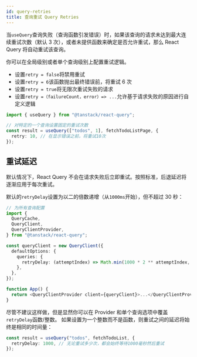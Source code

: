 ```yaml
---
id: query-retries
title: 查询重试 Query Retries
---
```


当`useQuery`查询失败（查询函数引发错误）时，如果该查询的请求未达到最大连续重试次数（默认 3 次），或者未提供函数来确定是否允许重试，那么 React Query 将自动重试该查询。

你可以在全局级别或者单个查询级别上配置重试逻辑。

- 设置`retry = false`将禁用重试
- 设置`retry = 6`该函数抛出最终错误前，将重试 6 次
- 设置`retry = true`将无限次重试失败的请求
- 设置`retry =（failureCount，error）=> ...`允许基于请求失败的原因进行自定义逻辑

```ts
import { useQuery } from "@tanstack/react-query";

// 对特定的一个查询设置固定的重试次数
const result = useQuery(["todos", 1], fetchTodoListPage, {
  retry: 10, // 在显示错误之前，将重试10次
});
```

## 重试延迟

默认情况下，React Query 不会在请求失败后立即重试。按照标准，后退延迟将逐渐应用于每次重试。

默认的`retryDelay`设置为以二的倍数递增（从`1000ms`开始），但不超过 30 秒：

```ts
// 为所有查询配置
import {
  QueryCache,
  QueryClient,
  QueryClientProvider,
} from "@tanstack/react-query";

const queryClient = new QueryClient({
  defaultOptions: {
    queries: {
      retryDelay: (attemptIndex) => Math.min(1000 * 2 ** attemptIndex, 30000),
    },
  },
});

function App() {
  return <QueryClientProvider client={queryClient}>...</QueryClientProvider>;
}
```

尽管不建议这样做，但是显然你可以在 Provider 和单个查询选项中覆盖`retryDelay`函数/整数。
如果设置为一个整数而不是函数，则重试之间的延迟将始终是相同的时间量：

```ts
const result = useQuery("todos", fetchTodoList, {
  retryDelay: 1000, // 无论重试多少次，都会始终等待1000毫秒然后重试
});
```
